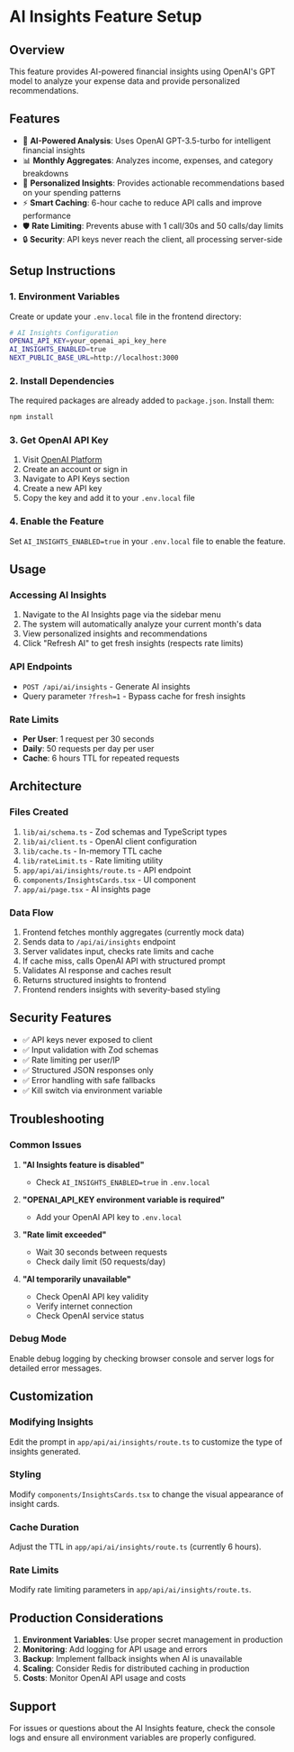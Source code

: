 # AI Insights Feature Setup

## Overview
This feature provides AI-powered financial insights using OpenAI's GPT model to analyze your expense data and provide personalized recommendations.

## Features
- 🤖 **AI-Powered Analysis**: Uses OpenAI GPT-3.5-turbo for intelligent financial insights
- 📊 **Monthly Aggregates**: Analyzes income, expenses, and category breakdowns
- 🎯 **Personalized Insights**: Provides actionable recommendations based on your spending patterns
- ⚡ **Smart Caching**: 6-hour cache to reduce API calls and improve performance
- 🛡️ **Rate Limiting**: Prevents abuse with 1 call/30s and 50 calls/day limits
- 🔒 **Security**: API keys never reach the client, all processing server-side

## Setup Instructions

### 1. Environment Variables
Create or update your `.env.local` file in the frontend directory:

```bash
# AI Insights Configuration
OPENAI_API_KEY=your_openai_api_key_here
AI_INSIGHTS_ENABLED=true
NEXT_PUBLIC_BASE_URL=http://localhost:3000
```

### 2. Install Dependencies
The required packages are already added to `package.json`. Install them:

```bash
npm install
```

### 3. Get OpenAI API Key
1. Visit [OpenAI Platform](https://platform.openai.com/)
2. Create an account or sign in
3. Navigate to API Keys section
4. Create a new API key
5. Copy the key and add it to your `.env.local` file

### 4. Enable the Feature
Set `AI_INSIGHTS_ENABLED=true` in your `.env.local` file to enable the feature.

## Usage

### Accessing AI Insights
1. Navigate to the AI Insights page via the sidebar menu
2. The system will automatically analyze your current month's data
3. View personalized insights and recommendations
4. Click "Refresh AI" to get fresh insights (respects rate limits)

### API Endpoints
- `POST /api/ai/insights` - Generate AI insights
- Query parameter `?fresh=1` - Bypass cache for fresh insights

### Rate Limits
- **Per User**: 1 request per 30 seconds
- **Daily**: 50 requests per day per user
- **Cache**: 6 hours TTL for repeated requests

## Architecture

### Files Created
1. `lib/ai/schema.ts` - Zod schemas and TypeScript types
2. `lib/ai/client.ts` - OpenAI client configuration
3. `lib/cache.ts` - In-memory TTL cache
4. `lib/rateLimit.ts` - Rate limiting utility
5. `app/api/ai/insights/route.ts` - API endpoint
6. `components/InsightsCards.tsx` - UI component
7. `app/ai/page.tsx` - AI insights page

### Data Flow
1. Frontend fetches monthly aggregates (currently mock data)
2. Sends data to `/api/ai/insights` endpoint
3. Server validates input, checks rate limits and cache
4. If cache miss, calls OpenAI API with structured prompt
5. Validates AI response and caches result
6. Returns structured insights to frontend
7. Frontend renders insights with severity-based styling

## Security Features
- ✅ API keys never exposed to client
- ✅ Input validation with Zod schemas
- ✅ Rate limiting per user/IP
- ✅ Structured JSON responses only
- ✅ Error handling with safe fallbacks
- ✅ Kill switch via environment variable

## Troubleshooting

### Common Issues

1. **"AI Insights feature is disabled"**
   - Check `AI_INSIGHTS_ENABLED=true` in `.env.local`

2. **"OPENAI_API_KEY environment variable is required"**
   - Add your OpenAI API key to `.env.local`

3. **"Rate limit exceeded"**
   - Wait 30 seconds between requests
   - Check daily limit (50 requests/day)

4. **"AI temporarily unavailable"**
   - Check OpenAI API key validity
   - Verify internet connection
   - Check OpenAI service status

### Debug Mode
Enable debug logging by checking browser console and server logs for detailed error messages.

## Customization

### Modifying Insights
Edit the prompt in `app/api/ai/insights/route.ts` to customize the type of insights generated.

### Styling
Modify `components/InsightsCards.tsx` to change the visual appearance of insight cards.

### Cache Duration
Adjust the TTL in `app/api/ai/insights/route.ts` (currently 6 hours).

### Rate Limits
Modify rate limiting parameters in `app/api/ai/insights/route.ts`.

## Production Considerations

1. **Environment Variables**: Use proper secret management in production
2. **Monitoring**: Add logging for API usage and errors
3. **Backup**: Implement fallback insights when AI is unavailable
4. **Scaling**: Consider Redis for distributed caching in production
5. **Costs**: Monitor OpenAI API usage and costs

## Support
For issues or questions about the AI Insights feature, check the console logs and ensure all environment variables are properly configured.